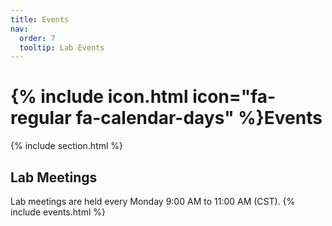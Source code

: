 ```yaml
---
title: Events
nav:
  order: 7
  tooltip: Lab Events
---
```


# {% include icon.html icon="fa-regular fa-calendar-days" %}Events
{% include section.html %}
## Lab Meetings
Lab meetings are held every Monday 9:00 AM to 11:00 AM (CST).
{% include events.html %}
